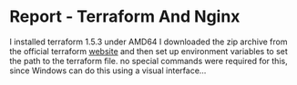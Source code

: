 # Report - Terraform And Nginx

I installed terraform 1.5.3 under AMD64
I downloaded the zip archive from the official terraform [website](https://developer.hashicorp.com/terraform/downloads) and then set up environment variables to set the path to the terraform file.
no special commands were required for this, since Windows can do this using a visual interface...

